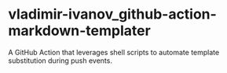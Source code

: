 # vladimir-ivanov_github-action-markdown-templater
A GitHub Action that leverages shell scripts to automate template substitution during push events. 
